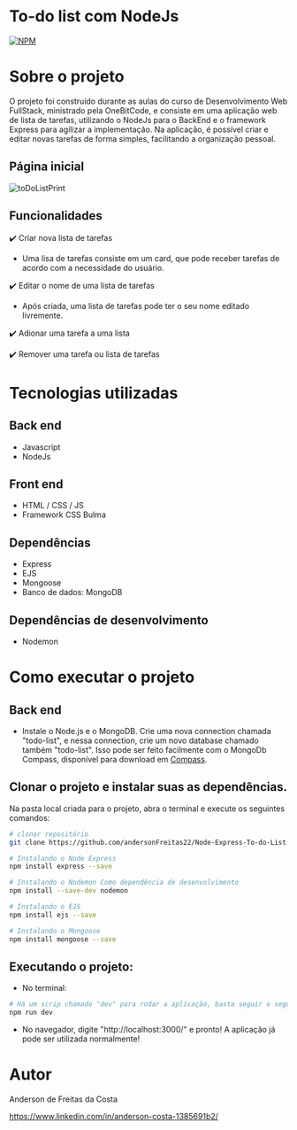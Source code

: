 # To-do list com NodeJs

[![NPM](https://img.shields.io/npm/l/react)](https://github.com/andersonFreitas22/Node-Express-To-do-List/blob/master/LICENSE)

# Sobre o projeto

O projeto foi construído durante as aulas do curso de Desenvolvimento Web FullStack, ministrado pela OneBitCode, e consiste em uma aplicação web de lista de tarefas, utilizando o NodeJs para o BackEnd e o framework Express para agilizar a implementação. Na aplicação, é possível criar e editar novas tarefas de forma simples, facilitando a organização pessoal. 

## Página inicial
![toDoListPrint](https://user-images.githubusercontent.com/121874577/216835460-b8e736d5-cecf-4605-8a0d-c4cbe9344dde.jpeg)

## Funcionalidades

:heavy_check_mark: Criar nova lista de tarefas
- Uma lisa de tarefas consiste em um card, que pode receber tarefas de acordo com a necessidade do usuário.

:heavy_check_mark: Editar o nome de uma lista de tarefas
- Após criada, uma lista de tarefas pode ter o seu nome editado livremente.

:heavy_check_mark: Adionar uma tarefa a uma lista

:heavy_check_mark: Remover uma tarefa ou lista de tarefas

# Tecnologias utilizadas
## Back end
- Javascript
- NodeJs

## Front end
- HTML / CSS / JS
- Framework CSS Bulma

## Dependências
- Express
- EJS
- Mongoose
- Banco de dados: MongoDB

## Dependências de desenvolvimento
- Nodemon

# Como executar o projeto
## Back end
- Instale o Node.js e o MongoDB. Crie uma nova connection chamada "todo-list", e nessa connection, crie um novo database chamado também "todo-list". Isso pode ser feito facilmente com o MongoDb Compass, disponível para download em [Compass](https://www.mongodb.com/products/compass). 

## Clonar o projeto e instalar suas as dependências.
Na pasta local criada para o projeto, abra o terminal e execute os seguintes comandos:
```bash
# clonar repositório
git clone https://github.com/andersonFreitas22/Node-Express-To-do-List.git

# Instalando o Node Express
npm install express --save

# Instalando o Nodemon Como dependência de desenvolvimento
npm install --save-dev nodemon

# Instalando o EJS
npm install ejs --save

# Instalando o Mongoose
npm install mongoose --save
```
## Executando o projeto: 
- No terminal:
```bash
# Há um scrip chamado "dev" para rodar a aplicação, basta seguir o seguinte comando
npm run dev
```
- No navegador, digite "http://localhost:3000/" e pronto! A aplicação já pode ser utilizada normalmente!

# Autor

Anderson de Freitas da Costa

https://www.linkedin.com/in/anderson-costa-1385691b2/
